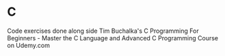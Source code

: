 # C
Code exercises done along side Tim Buchalka's C Programming For Beginners - Master the C Language and Advanced C Programming Course on Udemy.com
